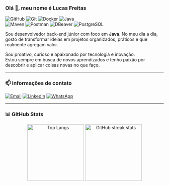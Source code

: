 ### Olá 👋, meu nome é Lucas Freitas

![GitHub](https://img.shields.io/badge/GitHub-181717?style=flat&logo=github&logoColor=white)
![Git](https://img.shields.io/badge/Git-F05032?style=flat&logo=git&logoColor=white)
![Docker](https://img.shields.io/badge/Docker-2496ED?style=flat&logo=docker&logoColor=white)
![Java](https://img.shields.io/badge/Java-ED8B00?style=flat&logo=java&logoColor=white)
</br>
![Maven](https://img.shields.io/badge/Maven-C71A36?style=flat&logo=apache-maven&logoColor=white)
![Postman](https://img.shields.io/badge/Postman-FF6C37?style=flat&logo=postman&logoColor=white)
![DBeaver](https://img.shields.io/badge/DBeaver-372923?style=flat&logo=dbeaver&logoColor=white)
![PostgreSQL](https://img.shields.io/badge/PostgreSQL-336791?style=flat&logo=postgresql&logoColor=white)

Sou desenvolvedor back-end júnior com foco em **Java**. No meu dia a dia, gosto de transformar ideias em projetos organizados, práticos e que realmente agregam valor.

Sou proativo, curioso e apaixonado por tecnologia e inovação. </br>Estou sempre em busca de novos aprendizados e tenho paixão por descobrir e aplicar coisas novas no que faço.

---
### 📫 Informações de contato
[![Email](https://img.shields.io/badge/Email-D14836?style=for-the-badge&logo=gmail&logoColor=white)](mailto:freitas.lucas0402@gmail.com)
[![LinkedIn](https://img.shields.io/badge/LinkedIn-0A66C2?style=for-the-badge&logo=linkedin&logoColor=white)](https://www.linkedin.com/in/lucas-freitas-082520270/)
[![WhatsApp](https://img.shields.io/badge/WhatsApp-25D366?style=for-the-badge&logo=whatsapp&logoColor=white)](https://wa.me/5531998056140)


---
### 📊 GitHub Stats

<p align="center">
  <img height="180em" src="https://github-readme-stats.vercel.app/api/top-langs/?username=Lfreits&layout=compact&theme=dark" alt="Top Langs"/>&nbsp;<img height="180em" src="https://nirzak-streak-stats.vercel.app/?user=Lfreits&theme=dark&hide_border=false" alt="GitHub streak stats"/>
</p>


